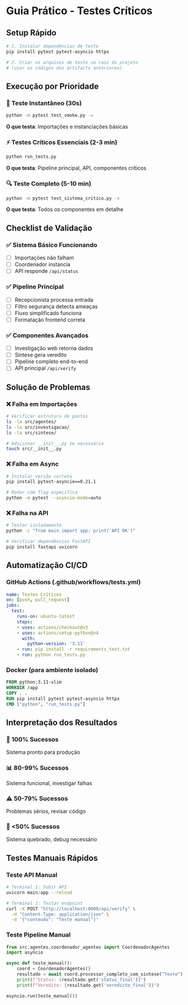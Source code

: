 # Guia Prático - Testes Críticos

## Setup Rápido

```bash
# 1. Instalar dependências de teste
pip install pytest pytest-asyncio httpx

# 2. Criar os arquivos de teste na raiz do projeto
# (usar os códigos dos artifacts anteriores)
```

## Execução por Prioridade

### 🚀 Teste Instantâneo (30s)
```bash
python -m pytest test_smoke.py -v
```
**O que testa**: Importações e instanciações básicas

### ⚡ Testes Críticos Essenciais (2-3 min)
```bash
python run_tests.py
```
**O que testa**: Pipeline principal, API, componentes críticos

### 🔍 Teste Completo (5-10 min)
```bash
python -m pytest test_sistema_critico.py -v
```
**O que testa**: Todos os componentes em detalhe

## Checklist de Validação

### ✅ Sistema Básico Funcionando
- [ ] Importações não falham
- [ ] Coordenador instancia
- [ ] API responde `/api/status`

### ✅ Pipeline Principal
- [ ] Recepcionista processa entrada
- [ ] Filtro segurança detecta ameaças  
- [ ] Fluxo simplificado funciona
- [ ] Formatação frontend correta

### ✅ Componentes Avançados
- [ ] Investigação web retorna dados
- [ ] Síntese gera veredito
- [ ] Pipeline completo end-to-end
- [ ] API principal `/api/verify`

## Solução de Problemas

### ❌ Falha em Importações
```bash
# Verificar estrutura de pastas
ls -la src/agentes/
ls -la src/investigacao/
ls -la src/sintese/

# Adicionar __init__.py se necessário
touch src/__init__.py
```

### ❌ Falha em Async
```bash
# Instalar versão correta
pip install pytest-asyncio==0.21.1

# Rodar com flag específica
python -m pytest --asyncio-mode=auto
```

### ❌ Falha na API
```bash
# Testar isoladamente
python -c "from main import app; print('API OK')"

# Verificar dependências FastAPI
pip install fastapi uvicorn
```

## Automatização CI/CD

### GitHub Actions (.github/workflows/tests.yml)
```yaml
name: Testes Críticos
on: [push, pull_request]
jobs:
  test:
    runs-on: ubuntu-latest
    steps:
    - uses: actions/checkout@v3
    - uses: actions/setup-python@v4
      with:
        python-version: '3.11'
    - run: pip install -r requirements_test.txt
    - run: python run_tests.py
```

### Docker (para ambiente isolado)
```dockerfile
FROM python:3.11-slim
WORKDIR /app
COPY . .
RUN pip install pytest pytest-asyncio httpx
CMD ["python", "run_tests.py"]
```

## Interpretação dos Resultados

### 🎉 **100% Sucessos**
Sistema pronto para produção

### 📊 **80-99% Sucessos** 
Sistema funcional, investigar falhas

### ⚠️ **50-79% Sucessos**
Problemas sérios, revisar código

### 🚨 **<50% Sucessos**
Sistema quebrado, debug necessário

## Testes Manuais Rápidos

### Teste API Manual
```bash
# Terminal 1: Subir API
uvicorn main:app --reload

# Terminal 2: Testar endpoint
curl -X POST "http://localhost:8000/api/verify" \
  -H "Content-Type: application/json" \
  -d '{"conteudo": "Teste manual"}'
```

### Teste Pipeline Manual
```python
from src.agentes.coordenador_agentes import CoordenadorAgentes
import asyncio

async def teste_manual():
    coord = CoordenadorAgentes()
    resultado = await coord.processar_completo_com_sintese("Teste")
    print(f"Status: {resultado.get('status_final')}")
    print(f"Veredito: {resultado.get('veredicto_final')}")

asyncio.run(teste_manual())
```
